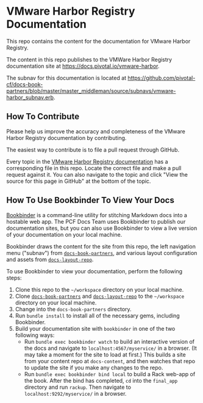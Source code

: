 # VMware Harbor Registry Documentation

This repo contains the content for the documentation for VMware Harbor Registry.

The content in this repo publishes to the VMWare Harbor Registry documentation site at https://docs.pivotal.io/vmware-harbor.

The subnav for this documentation is located at https://github.com/pivotal-cf/docs-book-partners/blob/master/master_middleman/source/subnavs/vmware-harbor_subnav.erb.

## How To Contribute

Please help us improve the accuracy and completeness of the VMware Harbor Registry documentation by contributing.

The easiest way to contribute is to file a pull request through GitHub.

Every topic in the [VMware Harbor Registry documentation](https://docs.pivotal.io/vmware-harbor) has a corresponding file in this repo. Locate the correct file and make a pull request against it. You can also navigate to the topic and click "View the source for this page in GitHub" at the bottom of the topic.

## How To Use Bookbinder To View Your Docs

[Bookbinder](https://github.com/pivotal-cf/bookbinder/blob/master/README.md) is a command-line utility for stitching Markdown docs into a hostable web app. The PCF Docs Team uses Bookbinder to publish our documentation sites, but you can also use Bookbinder to view a live version of your documentation on your local machine.

Bookbinder draws the content for the site from this repo, the left navigation menu ("subnav") from [`docs-book-partners`](https://github.com/pivotal-cf/docs-book-partners/blob/master/master_middleman/source/subnavs/vmware-harbor_subnav.erb), and various layout configuration and assets from [`docs-layout-repo`](https://github.com/pivotal-cf/docs-layout-repo).

To use Bookbinder to view your documentation, perform the following steps:

1. Clone this repo to the `~/workspace` directory on your local machine.
1. Clone [`docs-book-partners`](https://github.com/pivotal-cf/docs-book-partners) and [`docs-layout-repo`](https://github.com/pivotal-cf/docs-layout-repo) to the `~/workspace` directory on your local machine.
1. Change into the `docs-book-partners` directory.
1. Run `bundle install` to install all of the necessary gems, including Bookbinder.
1. Build your documentation site with `bookbinder` in one of the two following ways:
    * Run `bundle exec bookbinder watch` to build an interactive version of the docs and navigate to `localhost:4567/myservice/` in a browser. (It may take a moment for the site to load at first.) This builds a site from your content repo at `docs-content`, and then watches that repo to update the site if you make any changes to the repo.
    * Run `bundle exec bookbinder bind local` to build a Rack web-app of the book. After the bind has completed, `cd` into the `final_app` directory and run `rackup`. Then navigate to `localhost:9292/myservice/` in a browser.